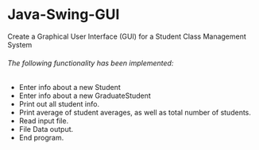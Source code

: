 # Java-Swing-GUI
Create a Graphical User Interface (GUI) for a Student Class Management System

###### The following functionality has been implemented:
* Enter info about a new Student
* Enter info about a new GraduateStudent
* Print out all student info.
* Print average of student averages, as well as total number of students.
* Read input file.
* File Data output.
* End program.

